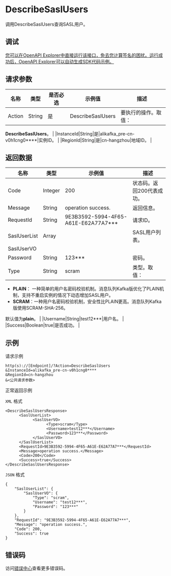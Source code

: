 # DescribeSaslUsers

调用DescribeSaslUsers查询SASL用户。

## 调试

[您可以在OpenAPI Explorer中直接运行该接口，免去您计算签名的困扰。运行成功后，OpenAPI Explorer可以自动生成SDK代码示例。](https://api.aliyun.com/#product=alikafka&api=DescribeSaslUsers&type=RPC&version=2019-09-16)

## 请求参数

|名称|类型|是否必选|示例值|描述|
|--|--|----|---|--|
|Action|String|是|DescribeSaslUsers|要执行的操作。取值：

 **DescribeSaslUsers**。 |
|InstanceId|String|是|alikafka\_pre-cn-v0h1cng0\*\*\*\*|实例ID。 |
|RegionId|String|是|cn-hangzhou|地域ID。 |

## 返回数据

|名称|类型|示例值|描述|
|--|--|---|--|
|Code|Integer|200|状态码。返回200代表成功。 |
|Message|String|operation success.|返回信息。 |
|RequestId|String|9E3B3592-5994-4F65-A61E-E62A77A7\*\*\*|请求ID。 |
|SaslUserList|Array| |SASL用户列表。 |
|SaslUserVO| | | |
|Password|String|123\*\*\*|密码。 |
|Type|String|scram|类型。取值：

 -   **PLAIN**： 一种简单的用户名密码校验机制。消息队列Kafka版优化了PLAIN机制，支持不重启实例的情况下动态增加SASL用户。
-   **SCRAM**：一种用户名密码校验机制，安全性比PLAIN更高。消息队列Kafka版使用SCRAM-SHA-256。

 默认值为**plain**。 |
|Username|String|test12\*\*\*|用户名。 |
|Success|Boolean|true|是否成功。 |

## 示例

请求示例

```
http(s)://[Endpoint]/?Action=DescribeSaslUsers
&InstanceId=alikafka_pre-cn-v0h1cng0****
&RegionId=cn-hangzhou
&<公共请求参数>
```

正常返回示例

`XML` 格式

```
<DescribeSaslUsersResponse>
      <SaslUserList>
            <SaslUserVO>
                  <Type>scram</Type>
                  <Username>test12***</Username>
                  <Password>123***</Password>
            </SaslUserVO>
      </SaslUserList>
      <RequestId>9E3B3592-5994-4F65-A61E-E62A77A7***</RequestId>
      <Message>operation success.</Message>
      <Code>200</Code>
      <Success>true</Success>
</DescribeSaslUsersResponse>
```

`JSON` 格式

```
{
    "SaslUserList": {
        "SaslUserVO": {
            "Type": "scram",
            "Username": "test12***",
            "Password": "123***"
        }
    },
    "RequestId": "9E3B3592-5994-4F65-A61E-E62A77A7***",
    "Message": "operation success.",
    "Code": 200,
    "Success": true
}
```

## 错误码

访问[错误中心](https://error-center.alibabacloud.com/status/product/alikafka)查看更多错误码。

